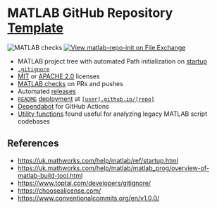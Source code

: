 # MATLAB GitHub Repository [Template](https://github.com/djmaxus/matlab-repo-init)

![MATLAB checks](../../actions/workflows/matlab-ci.yml/badge.svg)
[![View matlab-repo-init on File Exchange](https://www.mathworks.com/matlabcentral/images/matlab-file-exchange.svg)](https://uk.mathworks.com/matlabcentral/fileexchange/171364-matlab-repo-init)

- MATLAB project tree with automated Path initialization on [startup](startup.m)
- [`.gitignore`](.gitignore)
- [MIT](LICENSE-MIT) or [APACHE 2.0](LICENSE-APACHE) licenses
- [MATLAB checks](.github/workflows/matlab-ci.yml) on PRs and pushes
- Automated [releases](.github/workflows/release-please.yml)
- [`README`](README.md) [deployment](.github/workflows/webpage.yml) at [`[user].github.io/[repo]`](https://djmaxus.github.io/matlab-repo-init)
- [Dependabot](.github/dependabot.yml) for GitHub Actions
- [Utility functions](util/) found useful for analyzing legacy MATLAB script codebases

## References

- https://uk.mathworks.com/help/matlab/ref/startup.html
- https://uk.mathworks.com/help/matlab/matlab_prog/overview-of-matlab-build-tool.html
- https://www.toptal.com/developers/gitignore/
- https://choosealicense.com/
- https://www.conventionalcommits.org/en/v1.0.0/